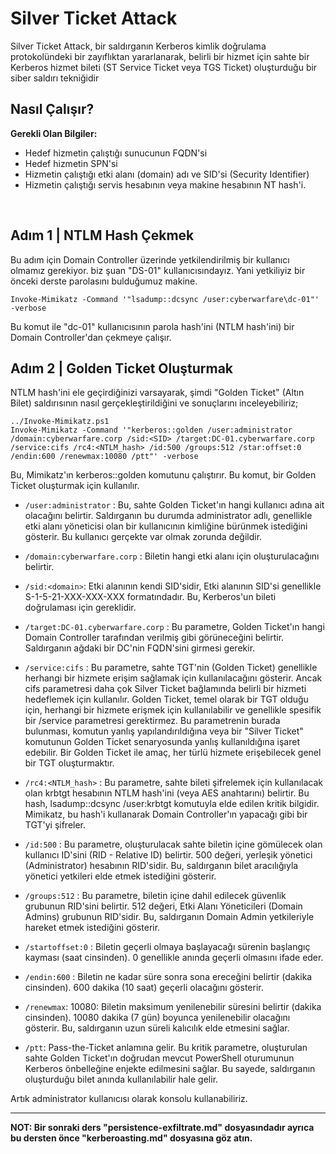 # Silver Ticket Attack

Silver Ticket Attack, bir saldırganın Kerberos kimlik doğrulama protokolündeki bir zayıflıktan yararlanarak, belirli bir hizmet için sahte bir Kerberos hizmet bileti (ST Service Ticket veya TGS Ticket) oluşturduğu bir siber saldırı tekniğidir

## Nasıl Çalışır?

**Gerekli Olan Bilgiler:** 

* Hedef hizmetin çalıştığı sunucunun FQDN'si
* Hedef hizmetin SPN'si
* Hizmetin çalıştığı etki alanı (domain) adı ve SID'si (Security Identifier)
* Hizmetin çalıştığı servis hesabının veya makine hesabının NT hash'i.

&nbsp;

## Adım 1 | NTLM Hash Çekmek

Bu adım için Domain Controller üzerinde yetkilendirilmiş bir kullanıcı olmamız gerekiyor. biz şuan "DS-01" kullanıcısındayız. Yani yetkiliyiz bir önceki derste parolasını bulduğumuz makine.

```
Invoke-Mimikatz -Command '"lsadump::dcsync /user:cyberwarfare\dc-01"' -verbose
```

Bu komut ile "dc-01" kullanıcısının parola hash'ini (NTLM hash'ini) bir Domain Controller'dan çekmeye çalışır.

## Adım 2 | Golden Ticket Oluşturmak

NTLM hash'ini ele geçirdiğinizi varsayarak, şimdi "Golden Ticket" (Altın Bilet) saldırısının nasıl gerçekleştirildiğini ve sonuçlarını inceleyebiliriz;

```
../Invoke-Mimikatz.ps1
Invoke-Mimikatz -Command '"kerberos::golden /user:administrator /domain:cyberwarfare.corp /sid:<SID> /target:DC-01.cyberwarfare.corp /service:cifs /rc4:<NTLM_hash> /id:500 /groups:512 /star:offset:0 /endin:600 /renewmax:10080 /ptt"' -verbose
```

Bu, Mimikatz'ın kerberos::golden komutunu çalıştırır. Bu komut, bir Golden Ticket oluşturmak için kullanılır.

* `/user:administrator` : Bu, sahte Golden Ticket'ın hangi kullanıcı adına ait olacağını belirtir. Saldırganın bu durumda administrator adlı, genellikle etki alanı yöneticisi olan bir kullanıcının kimliğine bürünmek istediğini gösterir. Bu kullanıcı gerçekte var olmak zorunda değildir.

* `/domain:cyberwarfare.corp` : Biletin hangi etki alanı için oluşturulacağını belirtir.

* `/sid:<domain>`: Etki alanının kendi SID'sidir, Etki alanının SID'si genellikle S-1-5-21-XXX-XXX-XXX formatındadır. Bu, Kerberos'un bileti doğrulaması için gereklidir.

* `/target:DC-01.cyberwarfare.corp` : Bu parametre, Golden Ticket'ın hangi Domain Controller tarafından verilmiş gibi görüneceğini belirtir. Saldırganın ağdaki bir DC'nin FQDN'sini girmesi gerekir.

* `/service:cifs` : Bu parametre, sahte TGT'nin (Golden Ticket) genellikle herhangi bir hizmete erişim sağlamak için kullanılacağını gösterir. Ancak cifs parametresi daha çok Silver Ticket bağlamında belirli bir hizmeti hedeflemek için kullanılır. Golden Ticket, temel olarak bir TGT olduğu için, herhangi bir hizmete erişmek için kullanılabilir ve genellikle spesifik bir /service parametresi gerektirmez. Bu parametrenin burada bulunması, komutun yanlış yapılandırıldığına veya bir "Silver Ticket" komutunun Golden Ticket senaryosunda yanlış kullanıldığına işaret edebilir. Bir Golden Ticket ile amaç, her türlü hizmete erişebilecek genel bir TGT oluşturmaktır.

* `/rc4:<NTLM_hash>` : Bu parametre, sahte bileti şifrelemek için kullanılacak olan krbtgt hesabının NTLM hash'ini (veya AES anahtarını) belirtir. Bu hash, lsadump::dcsync /user:krbtgt komutuyla elde edilen kritik bilgidir. Mimikatz, bu hash'i kullanarak Domain Controller'ın yapacağı gibi bir TGT'yi şifreler.

* `/id:500` : Bu parametre, oluşturulacak sahte biletin içine gömülecek olan kullanıcı ID'sini (RID - Relative ID) belirtir. 500 değeri, yerleşik yönetici (Administrator) hesabının RID'sidir. Bu, saldırganın bilet aracılığıyla yönetici yetkileri elde etmek istediğini gösterir.

* `/groups:512` : Bu parametre, biletin içine dahil edilecek güvenlik grubunun RID'sini belirtir. 512 değeri, Etki Alanı Yöneticileri (Domain Admins) grubunun RID'sidir. Bu, saldırganın Domain Admin yetkileriyle hareket etmek istediğini gösterir.

* `/startoffset:0` : Biletin geçerli olmaya başlayacağı sürenin başlangıç kayması (saat cinsinden). 0 genellikle anında geçerli olmasını ifade eder.

* `/endin:600` : Biletin ne kadar süre sonra sona ereceğini belirtir (dakika cinsinden). 600 dakika (10 saat) geçerli olacağını gösterir.

* `/renewmax`: 10080: Biletin maksimum yenilenebilir süresini belirtir (dakika cinsinden). 10080 dakika (7 gün) boyunca yenilenebilir olacağını gösterir. Bu, saldırganın uzun süreli kalıcılık elde etmesini sağlar.

* `/ptt`: Pass-the-Ticket anlamına gelir. Bu kritik parametre, oluşturulan sahte Golden Ticket'ın doğrudan mevcut PowerShell oturumunun Kerberos önbelleğine enjekte edilmesini sağlar. Bu sayede, saldırganın oluşturduğu bilet anında kullanılabilir hale gelir.

Artık administrator kullanıcısı olarak konsolu kullanabiliriz.

---

**NOT: Bir sonraki ders "persistence-exfiltrate.md" dosyasındadır ayrıca bu dersten önce "kerberoasting.md" dosyasına göz atın.**



